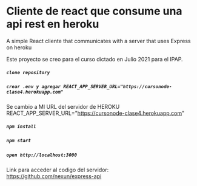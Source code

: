 # Cliente de react que consume una api rest en heroku
A simple React cliente  that communicates with a server that uses Express on heroku

Este proyecto se creo para el curso dictado en Julio 2021 para el IPAP.

##### `clone repository`
##### `crear .env y agregar REACT_APP_SERVER_URL="https://cursonode-clase4.herokuapp.com" `

Se cambio a MI URL del servidor de HEROKU
REACT_APP_SERVER_URL="https://cursonode-clase4.herokuapp.com"

##### `npm install`
##### `npm start`
##### `open http://localhost:3000`

Link para acceder al codigo del servidor: https://github.com/nexun/express-api

